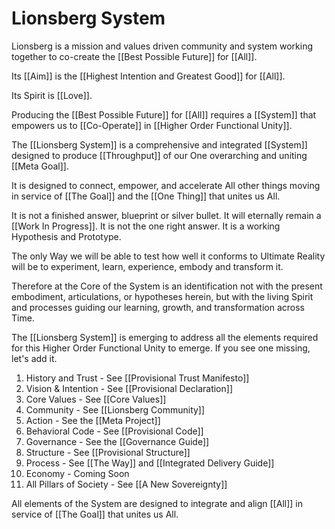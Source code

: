 # Lionsberg System
Lionsberg is a mission and values driven community and system working together to co-create the [[Best Possible Future]] for [[All]]. 

Its [[Aim]] is the [[Highest Intention and Greatest Good]] for [[All]]. 

Its Spirit is [[Love]]. 

Producing the [[Best Possible Future]] for [[All]] requires a [[System]] that empowers us to [[Co-Operate]] in [[Higher Order Functional Unity]]. 

The [[Lionsberg System]] is a comprehensive and integrated [[System]] designed to produce [[Throughput]] of our One overarching and uniting [[Meta Goal]]. 

It is designed to connect, empower, and accelerate All other things moving in service of [[The Goal]] and the [[One Thing]] that unites us All. 

It is not a finished answer, blueprint or silver bullet. It will eternally remain a [[Work In Progress]]. It is not the one right answer. It is a working Hypothesis and Prototype. 

The only Way we will be able to test how well it conforms to Ultimate Reality will be to experiment, learn, experience, embody and transform it. 

Therefore at the Core of the System is an identification not with the present embodiment, articulations, or hypotheses herein,  but with the living Spirit and processes guiding our learning, growth, and transformation across Time. 

The [[Lionsberg System]] is emerging to address all the elements required for this Higher Order Functional Unity to emerge. If you see one missing, let's add it. 

1. History and Trust - See [[Provisional Trust Manifesto]]
2. Vision & Intention - See [[Provisional Declaration]]  
3. Core Values - See [[Core Values]]  
4. Community - See [[Lionsberg Community]]  
5. Action - See the [[Meta Project]]  
6. Behavioral Code - See [[Provisional Code]]  
7. Governance - See the [[Governance Guide]]  
8. Structure - See [[Provisional Structure]]  
9. Process - See [[The Way]] and [[Integrated Delivery Guide]]  
10. Economy - Coming Soon 
11. All Pillars of Society - See [[A New Sovereignty]]  

All elements of the System are designed to integrate and align [[All]] in service of [[The Goal]] that unites us All.   
